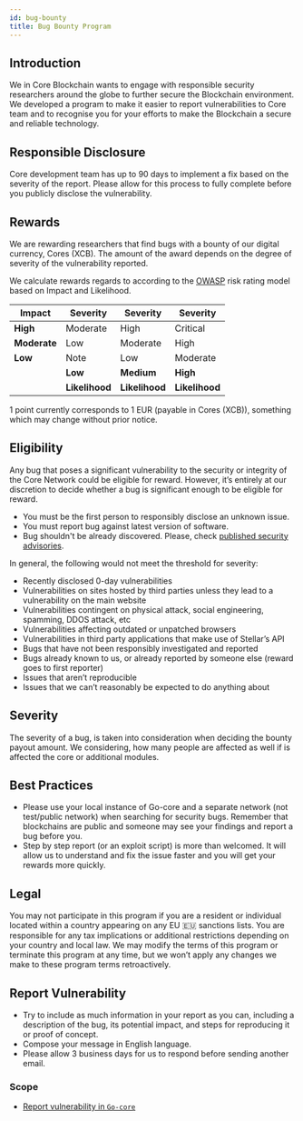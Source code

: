 ```yaml
---
id: bug-bounty
title: Bug Bounty Program
---
```


## Introduction

We in Core Blockchain wants to engage with responsible security researchers around the globe to further secure the Blockchain environment.
We developed a program to make it easier to report vulnerabilities to Core team and to recognise you for your efforts to make the Blockchain a secure and reliable technology.

## Responsible Disclosure

Core development team has up to 90 days to implement a fix based on the severity of the report. Please allow for this process to fully complete before you publicly disclose the vulnerability.

## Rewards

We are rewarding researchers that find bugs with a bounty of our digital currency, Cores (XCB). The amount of the award depends on the degree of severity of the vulnerability reported.

We calculate rewards regards to according to the [OWASP](https://www.owasp.org/index.php/OWASP_Risk_Rating_Methodology) risk rating model based on Impact and Likelihood.

| **Impact**   | **Severity**   | **Severity**   | **Severity**   |
|--------------|----------------|----------------|----------------|
| **High**     | Moderate       | High           | Critical       |
| **Moderate** | Low            | Moderate       | High           |
| **Low**      | Note           | Low            | Moderate       |
|              | **Low**        | **Medium**     | **High**       |
|              | **Likelihood** | **Likelihood** | **Likelihood** |

1 point currently corresponds to 1 EUR (payable in Cores (XCB)), something which may change without prior notice.

## Eligibility

Any bug that poses a significant vulnerability to the security or integrity of the Core Network could be eligible for reward. However, it’s entirely at our discretion to decide whether a bug is significant enough to be eligible for reward.

- You must be the first person to responsibly disclose an unknown issue.
- You must report bug against latest version of software.
- Bug shouldn't be already discovered. Please, check [published security advisories](https://git.energy/core/go-core/issues?scope=incident&sort=weight_desc&state=closed).

In general, the following would not meet the threshold for severity:

- Recently disclosed 0-day vulnerabilities
- Vulnerabilities on sites hosted by third parties unless they lead to a vulnerability on the main website
- Vulnerabilities contingent on physical attack, social engineering, spamming, DDOS attack, etc
- Vulnerabilities affecting outdated or unpatched browsers
- Vulnerabilities in third party applications that make use of Stellar’s API
- Bugs that have not been responsibly investigated and reported
- Bugs already known to us, or already reported by someone else (reward goes to first reporter)
- Issues that aren’t reproducible
- Issues that we can’t reasonably be expected to do anything about

## Severity

The severity of a bug, is taken into consideration when deciding the bounty payout amount. We considering, how many people are affected as well if is affected the core or additional modules.

## Best Practices

- Please use your local instance of Go-core and a separate network (not test/public network) when searching for security bugs. Remember that blockchains are public and someone may see your findings and report a bug before you.
- Step by step report (or an exploit script) is more than welcomed. It will allow us to understand and fix the issue faster and you will get your rewards more quickly.

## Legal

You may not participate in this program if you are a resident or individual located within a country appearing on any EU 🇪🇺 sanctions lists.
You are responsible for any tax implications or additional restrictions depending on your country and local law.
We may modify the terms of this program or terminate this program at any time, but we won’t apply any changes we make to these program terms retroactively.

## Report Vulnerability

* Try to include as much information in your report as you can, including a description of the bug, its potential impact, and steps for reproducing it or proof of concept.
* Compose your message in English language.
* Please allow 3 business days for us to respond before sending another email.

### Scope

- [Report vulnerability in `Go-core`](https://git.energy/core/go-core/issues/new?issuable_template=report_vulnerabilty&issue%5Bissue_type%5D=incident)
